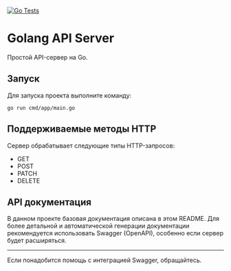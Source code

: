 [![Go Tests](https://github.com/aleksey19988/golang-api-server/actions/workflows/go-test.yml/badge.svg)](https://github.com/aleksey19988/golang-api-server/actions/workflows/go-test.yml)

# Golang API Server

Простой API-сервер на Go.

## Запуск

Для запуска проекта выполните команду:

```
go run cmd/app/main.go
```


## Поддерживаемые методы HTTP

Сервер обрабатывает следующие типы HTTP-запросов:

- GET
- POST
- PATCH
- DELETE

## API документация

В данном проекте базовая документация описана в этом README. Для более детальной и автоматической генерации документации рекомендуется использовать Swagger (OpenAPI), особенно если сервер будет расширяться.

---

Если понадобится помощь с интеграцией Swagger, обращайтесь.
